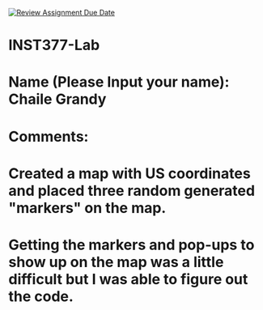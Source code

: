 [![Review Assignment Due Date](https://classroom.github.com/assets/deadline-readme-button-22041afd0340ce965d47ae6ef1cefeee28c7c493a6346c4f15d667ab976d596c.svg)](https://classroom.github.com/a/DQzMu7wU)
# INST377-Lab

# Name (Please Input your name): Chaile Grandy

# Comments: 
# Created a map with US coordinates and placed three random generated "markers" on the map.
# Getting the markers and pop-ups to show up on the map was a little difficult but I was able to figure out the code.